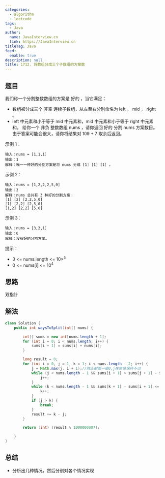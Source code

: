 ```yaml
---
categories: 
  - algorithm
  - leetcode
tags: 
  - Java
author: 
  name: JavaInterview.cn
  link: https://JavaInterview.cn
titleTag: Java
feed: 
  enable: true
description: null
title: 1712. 将数组分成三个子数组的方案数
---
```


## 题目

我们称一个分割整数数组的方案是 好的 ，当它满足：

* 数组被分成三个 非空 连续子数组，从左至右分别命名为 left ， mid ， right 。
* left 中元素和小于等于 mid 中元素和，mid 中元素和小于等于 right 中元素和。
给你一个 非负 整数数组 nums ，请你返回 好的 分割 nums 方案数目。由于答案可能会很大，请你将结果对 109 + 7 取余后返回。



示例 1：

    输入：nums = [1,1,1]
    输出：1
    解释：唯一一种好的分割方案是将 nums 分成 [1] [1] [1] 。
示例 2：

    输入：nums = [1,2,2,2,5,0]
    输出：3
    解释：nums 总共有 3 种好的分割方案：
    [1] [2] [2,2,5,0]
    [1] [2,2] [2,5,0]
    [1,2] [2,2] [5,0]
示例 3：

    输入：nums = [3,2,1]
    输出：0
    解释：没有好的分割方案。


提示：

* 3 <= nums.length <= 10><sup>5</sup>
* 0 <= nums[i] <= 10<sup>4</sup>


## 思路

双指针

## 解法
```java
class Solution {
    public int waysToSplit(int[] nums) {

        int[] sums = new int[nums.length + 1];
        for (int i = 0; i < nums.length; i++) {
            sums[i + 1] = sums[i] + nums[i];
        }

        long result = 0;
        for (int i = 0, j = 1, k = 1; i < nums.length - 2; i++) {
            j = Math.max(j, i + 1);//防止前面一串0,j在原位保持不动
            while (j < nums.length - 1 && sums[i + 1] > sums[j + 1] - sums[i + 1]) {
                j++;
            }
            while (k < nums.length - 1 && sums[k + 1] - sums[i + 1] <= sums[nums.length] - sums[k + 1]) {
                k++;
            }
            if (j > k) {
                break;
            }
            result += k - j;
        }

        return (int) (result % 1000000007);

    }
}

```

## 总结

- 分析出几种情况，然后分别对各个情况实现 
